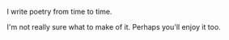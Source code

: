 I write poetry from time to time.

I'm not really sure what to make of it. Perhaps you'll enjoy it too.
